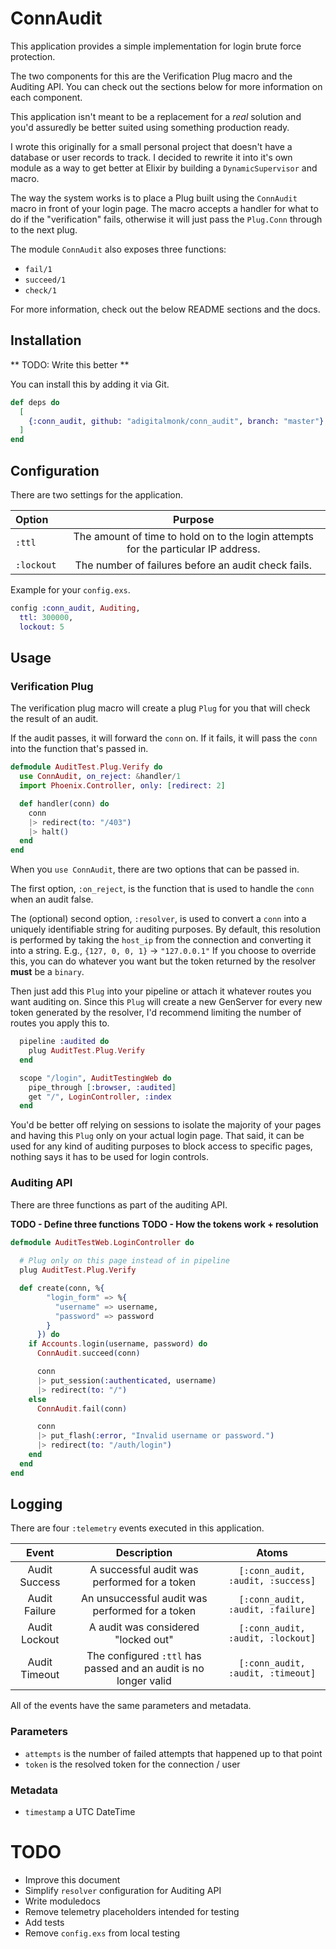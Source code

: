 # ConnAudit

This application provides a simple implementation for login brute force protection.

The two components for this are the Verification Plug macro and the Auditing API.
You can check out the sections below for more information on each component.

This application isn't meant to be a replacement for a _real_ solution and you'd assuredly be better suited using something production ready.

I wrote this originally for a small personal project that doesn't have a database or user records to track.
I decided to rewrite it into it's own module as a way to get better at Elixir by building a `DynamicSupervisor` and macro.

The way the system works is to place a Plug built using the `ConnAudit` macro in front of your login page.
The macro accepts a handler for what to do if the "verification" fails, otherwise it will just pass the `Plug.Conn` through to the next plug.

The module `ConnAudit` also exposes three functions:

- `fail/1`
- `succeed/1`
- `check/1`

For more information, check out the below README sections and the docs.

## Installation

** TODO: Write this better **

You can install this by adding it via Git.

```elixir
def deps do
  [
    {:conn_audit, github: "adigitalmonk/conn_audit", branch: "master"}
  ]
end
```

## Configuration

There are two settings for the application.

| Option | Purpose |
| :----- | :-----: |
| `:ttl` | The amount of time to hold on to the login attempts for the particular IP address. |
| `:lockout` | The number of failures before an audit check fails. |

Example for your `config.exs`.

```elixir
config :conn_audit, Auditing,
  ttl: 300000,
  lockout: 5
```

## Usage

### Verification Plug

The verification plug macro will create a plug `Plug` for you that will check the result of an audit.

If the audit passes, it will forward the `conn` on.  If it fails, it will pass the `conn` into the function that's passed in.

```elixir
defmodule AuditTest.Plug.Verify do
  use ConnAudit, on_reject: &handler/1
  import Phoenix.Controller, only: [redirect: 2]

  def handler(conn) do
    conn
    |> redirect(to: "/403")
    |> halt()
  end
end
```

When you `use ConnAudit`, there are two options that can be passed in.  

The first option, `:on_reject`, is the function that is used to handle the `conn` when an audit false.

The (optional) second option, `:resolver`, is used to convert a `conn` into a uniquely identifiable string for auditing purposes.
By default, this resolution is performed by taking the `host_ip` from the connection and converting it into a string.
E.g., `{127, 0, 0, 1}` -> `"127.0.0.1"`
If you choose to override this, you can do whatever you want but the token returned by the resolver **must** be a `binary`.

Then just add this `Plug` into your pipeline or attach it whatever routes you want auditing on.
Since this `Plug` will create a new GenServer for every new token generated by the resolver, I'd recommend limiting the number of routes you apply this to.

```elixir
  pipeline :audited do
    plug AuditTest.Plug.Verify
  end

  scope "/login", AuditTestingWeb do
    pipe_through [:browser, :audited]
    get "/", LoginController, :index
  end
```

You'd be better off relying on sessions to isolate the majority of your pages and having this `Plug` only on your actual login page.  That said, it can be used for any kind of auditing purposes to block access to specific pages, nothing says it has to be used for login controls.

### Auditing API

There are three functions as part of the auditing API.

**TODO - Define three functions**
**TODO - How the tokens work + resolution** 

```elixir
defmodule AuditTestWeb.LoginController do
  
  # Plug only on this page instead of in pipeline
  plug AuditTest.Plug.Verify

  def create(conn, %{
        "login_form" => %{
          "username" => username,
          "password" => password
        }
      }) do
    if Accounts.login(username, password) do
      ConnAudit.succeed(conn)

      conn
      |> put_session(:authenticated, username)
      |> redirect(to: "/")
    else    
      ConnAudit.fail(conn)

      conn
      |> put_flash(:error, "Invalid username or password.")
      |> redirect(to: "/auth/login")
    end
  end
end
```

## Logging

There are four `:telemetry` events executed in this application.

| Event | Description | Atoms | 
| :---: | :---: | :---: |
| Audit Success | A successful audit was performed for a token | `[:conn_audit, :audit, :success]` |
| Audit Failure | An unsuccessful audit was performed for a token | `[:conn_audit, :audit, :failure]` |
| Audit Lockout | A audit was considered "locked out" | `[:conn_audit, :audit, :lockout]` |
| Audit Timeout | The configured `:ttl` has passed and an audit is no longer valid | `[:conn_audit, :audit, :timeout]` |

All of the events have the same parameters and metadata.

### Parameters

- `attempts` is the number of failed attempts that happened up to that point
- `token` is the resolved token for the connection / user

### Metadata

- `timestamp` a UTC DateTime

# TODO

- Improve this document
- Simplify `resolver` configuration for Auditing API
- Write moduledocs
- Remove telemetry placeholders intended for testing
- Add tests
- Remove `config.exs` from local testing
